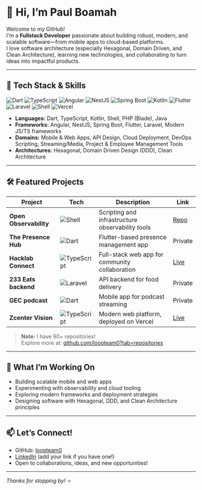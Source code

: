 # 👋 Hi, I’m Paul Boamah 

Welcome to my GitHub!  
I'm a **Fullstack Developer** passionate about building robust, modern, and scalable software—from mobile apps to cloud-based platforms.  
I love software architecture (especially Hexagonal, Domain Driven, and Clean Architecture), learning new technologies, and collaborating to turn ideas into impactful products.

---

## 🚀 Tech Stack & Skills

![Dart](https://img.shields.io/badge/-Dart-0175C2?logo=dart&logoColor=fff)
![TypeScript](https://img.shields.io/badge/-TypeScript-3178C6?logo=typescript&logoColor=fff)
![Angular](https://img.shields.io/badge/-Angular-DD0031?logo=angular&logoColor=fff)
![NestJS](https://img.shields.io/badge/-NestJS-E0234E?logo=nestjs&logoColor=fff)
![Spring Boot](https://img.shields.io/badge/-Spring_Boot-6DB33F?logo=spring-boot&logoColor=fff)
![Kotlin](https://img.shields.io/badge/-Kotlin-7F52FF?logo=kotlin&logoColor=fff)
![Flutter](https://img.shields.io/badge/-Flutter-02569B?logo=flutter&logoColor=fff)
![Laravel](https://img.shields.io/badge/-Laravel-FF2D20?logo=laravel&logoColor=fff)
![Shell](https://img.shields.io/badge/-Shell-4EAA25?logo=gnubash&logoColor=fff)
![Vercel](https://img.shields.io/badge/-Vercel-000?logo=vercel&logoColor=fff)

- **Languages:** Dart, TypeScript, Kotlin, Shell, PHP (Blade), Java
- **Frameworks:** Angular, NestJS, Spring Boot, Flutter, Laravel, Modern JS/TS frameworks
- **Domains:** Mobile & Web Apps, API Design, Cloud Deployment, DevOps Scripting, Streaming/Media, Project & Employee Management Tools
- **Architectures:** Hexagonal, Domain Driven Design (DDD), Clean Architecture

---

## 🛠️ Featured Projects

| Project | Tech | Description | Link |
|---------|------|-------------|------|
| **Open Observability** | ![Shell](https://img.shields.io/badge/-Shell-4EAA25?logo=gnubash&logoColor=fff) | Scripting and infrastructure observability tools | [Repo](https://github.com/loopteam0/open-observability) |
| **The Presence Hub** | ![Dart](https://img.shields.io/badge/-Dart-0175C2?logo=dart&logoColor=fff) | Flutter-based presence management app | Private |
| **Hacklab Connect** | ![TypeScript](https://img.shields.io/badge/-TypeScript-3178C6?logo=typescript&logoColor=fff) | Full-stack web app for community collaboration | [Live](https://hacklab-connect.vercel.app) |
| **233 Eats backend** | ![Laravel](https://img.shields.io/badge/-Laravel-FF2D20?logo=laravel&logoColor=fff) | API backend for food delivery | Private |
| **GEC podcast** | ![Dart](https://img.shields.io/badge/-Dart-0175C2?logo=dart&logoColor=fff) | Mobile app for podcast streaming | Private |
| **Zcenter Vision** | ![TypeScript](https://img.shields.io/badge/-TypeScript-3178C6?logo=typescript&logoColor=fff) | Modern web platform, deployed on Vercel | [Live](https://zcenter-vision.vercel.app) |

> **Note:** I have 90+ repositories!  
> Explore more at: [github.com/loopteam0?tab=repositories](https://github.com/loopteam0?tab=repositories)

---

## 🌱 What I’m Working On

- Building scalable mobile and web apps
- Experimenting with observability and cloud tooling
- Exploring modern frameworks and deployment strategies
- Designing software with Hexagonal, DDD, and Clean Architecture principles

---

## 📫 Let’s Connect!

- GitHub: [loopteam0](https://github.com/loopteam0)
- [LinkedIn](#) (add your link if you have one!)
- Open to collaborations, ideas, and new opportunities!

---

_Thanks for stopping by! ⭐️_
